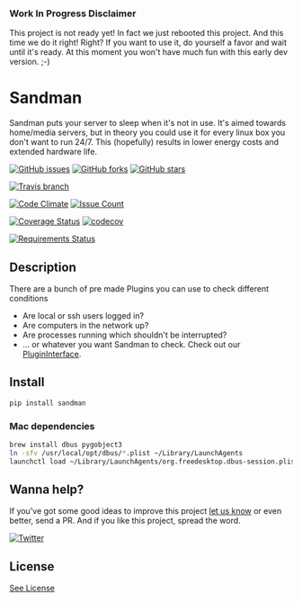 ### Work In Progress Disclaimer

This project is not ready yet! In fact we just rebooted this project. And this time we do it right! Right?
If you want to use it, do yourself a favor and wait until it's ready. At this moment you won't have much fun with this early dev version. ;-)


# Sandman

Sandman puts your server to sleep when it's not in use.
It's aimed towards home/media servers, but in theory you could use it for every linux box you don't want to run 24/7.
This (hopefully) results in lower energy costs and extended hardware life.

[![GitHub issues](https://img.shields.io/github/issues/SLCoding/Sandman.svg)](https://github.com/SLCoding/Sandman/issues)
[![GitHub forks](https://img.shields.io/github/forks/SLCoding/Sandman.svg)](https://github.com/SLCoding/Sandman/network)
[![GitHub stars](https://img.shields.io/github/stars/SLCoding/Sandman.svg)](https://github.com/SLCoding/Sandman/stargazers)

[![Travis branch](https://img.shields.io/travis/SLCoding/Sandman.svg)](https://travis-ci.org/SLCoding/Sandman)

[![Code Climate](https://codeclimate.com/github/SLCoding/Sandman/badges/gpa.svg)](https://codeclimate.com/github/SLCoding/Sandman)
[![Issue Count](https://codeclimate.com/github/SLCoding/Sandman/badges/issue_count.svg)](https://codeclimate.com/github/SLCoding/Sandman)

[![Coverage Status](https://coveralls.io/repos/github/SLCoding/Sandman/badge.svg)](https://coveralls.io/github/SLCoding/Sandman)
[![codecov](https://codecov.io/gh/SLCoding/Sandman/branch/master/graph/badge.svg)](https://codecov.io/gh/SLCoding/Sandman)

[![Requirements Status](https://requires.io/github/SLCoding/Sandman/requirements.svg)](https://requires.io/github/SLCoding/Sandman/requirements/)


## Description

There are a bunch of pre made Plugins you can use to check different conditions

- Are local or ssh users logged in?
- Are computers in the network up?
- Are processes running which shouldn't be interrupted?
- ... or whatever you want Sandman to check. Check out our [PluginInterface](sandman/api/).

## Install
```bash
pip install sandman
```

### Mac dependencies
```bash
brew install dbus pygobject3
ln -sfv /usr/local/opt/dbus/*.plist ~/Library/LaunchAgents
launchctl load ~/Library/LaunchAgents/org.freedesktop.dbus-session.plist
```


## Wanna help?

If you've got some good ideas to improve this project [let us know](https://github.com/SLCoding/Sandman-coreplugins/issues/new) or even better, send a PR.
And if you like this project, spread the word.

[![Twitter](https://img.shields.io/twitter/url/https/github.com/SLCoding/Sandman.svg?style=social)](https://twitter.com/intent/tweet?text=Wow:&url=%5Bobject%20Object%5D)




## License

[See License](LICENSE)
